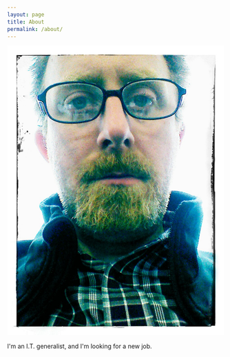 ```yaml
---
layout: page
title: About
permalink: /about/
---
```

![me](/images/profile-picture-01.jpg "Alex Hanson")

I'm an I.T. generalist, and I'm looking for a new job.
